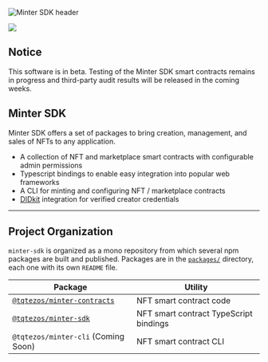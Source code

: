 ![Minter SDK header](/docs/mintersdkhead.png)

[![](https://img.shields.io/badge/license-MIT-brightgreen)](LICENSE)

## Notice

This software is in beta. Testing of the Minter SDK smart contracts
remains in progress and third-party audit results will be released 
in the coming weeks.

## Minter SDK

Minter SDK offers a set of packages to bring creation, management, and sales of NFTs to any application.

-   A collection of NFT and marketplace smart contracts with configurable admin permissions
-   Typescript bindings to enable easy integration into popular web frameworks
-   A CLI for minting and configuring NFT / marketplace contracts
-   [DIDkit](https://spruceid.dev/docs/didkit/) integration for verified creator credentials

---
## Project Organization
`minter-sdk` is organized as a mono repository from which several npm packages are built and published. Packages are in the [`packages/`](/packages) directory, each one with its own `README` file.


| Package                                                    | Utility                                  |
| ---------------------------------------------------------  | ---------------------------------------- |
| [`@tqtezos/minter-contracts`](/packages/minter-contracts)   | NFT smart contract code                  |
| [`@tqtezos/minter-sdk`](/packages/minter-sdk)  | NFT smart contract TypeScript bindings   |
| `@tqtezos/minter-cli` (Coming Soon)                        | NFT smart contract CLI                   |
